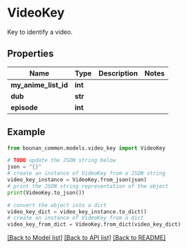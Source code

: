 # VideoKey

Key to identify a video.

## Properties

Name | Type | Description | Notes
------------ | ------------- | ------------- | -------------
**my_anime_list_id** | **int** |  | 
**dub** | **str** |  | 
**episode** | **int** |  | 

## Example

```python
from bounan_common.models.video_key import VideoKey

# TODO update the JSON string below
json = "{}"
# create an instance of VideoKey from a JSON string
video_key_instance = VideoKey.from_json(json)
# print the JSON string representation of the object
print(VideoKey.to_json())

# convert the object into a dict
video_key_dict = video_key_instance.to_dict()
# create an instance of VideoKey from a dict
video_key_from_dict = VideoKey.from_dict(video_key_dict)
```
[[Back to Model list]](../README.md#documentation-for-models) [[Back to API list]](../README.md#documentation-for-api-endpoints) [[Back to README]](../README.md)



